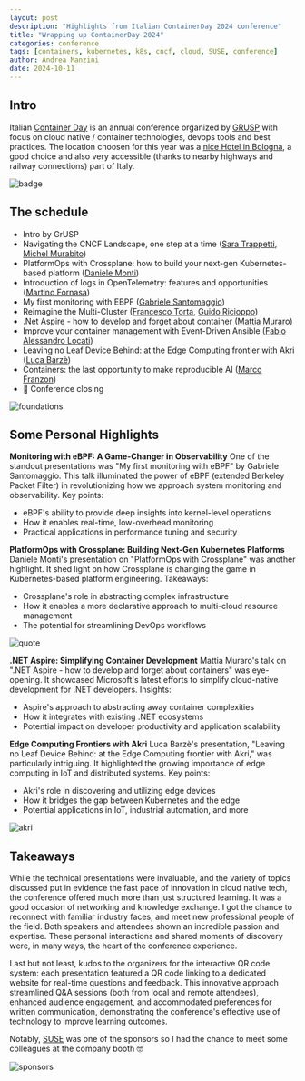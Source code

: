 ```yaml
---
layout: post
description: "Highlights from Italian ContainerDay 2024 conference"
title: "Wrapping up ContainerDay 2024"
categories: conference
tags: [containers, kubernetes, k8s, cncf, cloud, SUSE, conference]
author: Andrea Manzini
date: 2024-10-11
---
```


## Intro

Italian [Container Day](https://2024.containerday.it/index.html) is an annual conference organized by [GRUSP](https://www.grusp.org/en/) with focus on cloud native / container technologies, devops tools and best practices. The location choosen for this year was a [nice Hotel in Bologna](https://www.savoia.eu/), a good choice and also very accessible (thanks to nearby highways and railway connections) part of Italy.

![badge](/img/containerday_2024/IMG_20241010_202216.jpg)

## The schedule

- Intro by GrUSP
- Navigating the CNCF Landscape, one step at a time ([Sara Trappetti](https://github.com/SaraTrap), [Michel Murabito](https://github.com/akelity))
- PlatformOps with Crossplane: how to build your next-gen Kubernetes-based platform ([Daniele Monti](https://github.com/Monska85))
- Introduction of logs in OpenTelemetry: features and opportunities ([Martino Fornasa](https://www.linkedin.com/in/fornasa/))
- My first monitoring with EBPF ([Gabriele Santomaggio](https://github.com/Gsantomaggio/))
- Reimagine the Multi-Cluster ([Francesco Torta](https://github.com/fra98), [Guido Ricioppo](https://github.com/guidonguido))
- .Net Aspire - how to develop and forget about container ([Mattia Muraro](https://github.com/mattiamuraro))
- Improve your container management with Event-Driven Ansible ([Fabio Alessandro Locati](https://fale.io/))
- Leaving no Leaf Device Behind: at the Edge Computing frontier with Akri ([Luca Barzè](https://www.linkedin.com/in/barze/))
- Containers: the last opportunity to make reproducible AI ([Marco Franzon](https://github.com/mfranzon))
- 👋 Conference closing

![foundations](/img/containerday_2024/IMG_20241010_103454.jpg)

## Some Personal Highlights

**Monitoring with eBPF: A Game-Changer in Observability**
One of the standout presentations was "My first monitoring with eBPF" by Gabriele Santomaggio. This talk illuminated the power of eBPF (extended Berkeley Packet Filter) in revolutionizing how we approach system monitoring and observability.
Key points:

- eBPF's ability to provide deep insights into kernel-level operations
- How it enables real-time, low-overhead monitoring
- Practical applications in performance tuning and security

**PlatformOps with Crossplane: Building Next-Gen Kubernetes Platforms**
Daniele Monti's presentation on "PlatformOps with Crossplane" was another highlight. It shed light on how Crossplane is changing the game in Kubernetes-based platform engineering.
Takeaways:

- Crossplane's role in abstracting complex infrastructure
- How it enables a more declarative approach to multi-cloud resource management
- The potential for streamlining DevOps workflows

![quote](/img/containerday_2024/IMG_20241010_120831.jpg)

**.NET Aspire: Simplifying Container Development**
Mattia Muraro's talk on ".NET Aspire - how to develop and forget about containers" was eye-opening. It showcased Microsoft's latest efforts to simplify cloud-native development for .NET developers.
Insights:

- Aspire's approach to abstracting away container complexities
- How it integrates with existing .NET ecosystems
- Potential impact on developer productivity and application scalability

**Edge Computing Frontiers with Akri**
Luca Barzè's presentation, "Leaving no Leaf Device Behind: at the Edge Computing frontier with Akri," was particularly intriguing. It highlighted the growing importance of edge computing in IoT and distributed systems.
Key points:

- Akri's role in discovering and utilizing edge devices
- How it bridges the gap between Kubernetes and the edge
- Potential applications in IoT, industrial automation, and more

![akri](/img/containerday_2024/IMG_20241010_162023.jpg)

## Takeaways

While the technical presentations were invaluable, and the variety of topics discussed put in evidence the fast pace of innovation in cloud native tech, 
the conference offered much more than just structured learning. It was a good occasion of networking and knowledge exchange. I got the chance to reconnect with familiar industry faces, and meet new professional people of the field. Both speakers and attendees shown an incredible passion and expertise.
These personal interactions and shared moments of discovery were, in many ways, the heart of the conference experience.

Last but not least, kudos to the organizers for the interactive QR code system: each presentation featured a QR code linking to a dedicated website for real-time questions and feedback. This innovative approach streamlined Q&A sessions (both from local and remote attendees), enhanced audience engagement, and accommodated preferences for written communication, demonstrating the conference's effective use of technology to improve learning outcomes.

Notably, [SUSE](https://www.suse.com) was one of the sponsors so I had the chance to meet some colleagues at the company booth 🤓

![sponsors](/img/containerday_2024/IMG_20241010_090527.jpg)
